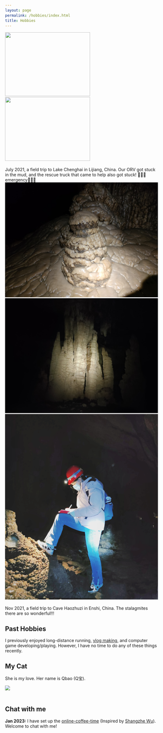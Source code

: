 ```yaml
---
layout: page
permalink: /hobbies/index.html
title: Hobbies
---
```




<div class="second">
<img src="/images/work/ch.jpg" width="280" height="210">
<img src="/images/work/chtrack.jpg" width="280" height="210">
</div>
<br>
July 2021, a field trip to Lake Chenghai in Lijiang, China. Our ORV got stuck in the mud, and the rescue truck that came to help also got stuck! 🚨🚨🚨emergency🚨🚨🚨
<br>

<div class="third">
<img src="/images/work/hzzd.jpg" >
<img src="/images/work/hzzd1.jpg">
<img src="/images/work/hzzdme.jpg">
</div>
<br>Nov 2021, a field trip to Cave Haozhuzi in Enshi, China. The stalagmites there are so wonderful!!!



## Past Hobbies

I previously enjoyed long-distance running, [vlog making](https://space.bilibili.com/594030035), and computer game developing/playing. However, I have no time to do any of these things recently.

## My Cat

She is my love. Her name is Qbao (Q宝).

<div>
<img src="/images/cat.JPG">
</div>
<br>

## Chat with me

**Jan 2023:** I have set up the [online-coffee-time](https://calendly.com/lancecai/meet-with-lance) (Inspired by [Shangzhe Wu](https://elliottwu.com/)). Welcome to chat with me!

<!-- Calendly inline widget begin -->

<div class="calendly-inline-widget" data-url="https://calendly.com/lancecai/meet-with-lance" style="min-width:320px;height:630px;"></div>
<script type="text/javascript" src="https://assets.calendly.com/assets/external/widget.js" async></script>
<!-- Calendly inline widget end -->

